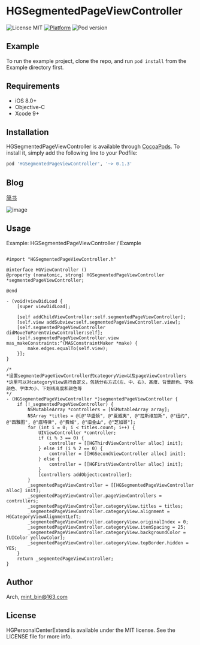 # HGSegmentedPageViewController

![License MIT](https://img.shields.io/dub/l/vibe-d.svg) 
[![Platform](https://img.shields.io/cocoapods/p/HGSegmentedPageViewController.svg?style=flat)](http://cocoapods.org/pods/HGSegmentedPageViewController)
![Pod version](http://img.shields.io/cocoapods/v/HGSegmentedPageViewController.svg?style=flat)

## Example

To run the example project, clone the repo, and run `pod install` from the Example directory first.

## Requirements

- iOS 8.0+ 
- Objective-C
- Xcode 9+

## Installation

HGSegmentedPageViewController is available through [CocoaPods](https://cocoapods.org). To install
it, simply add the following line to your Podfile:

```ruby
pod 'HGSegmentedPageViewController', '~> 0.1.3'
```

## Blog
[简书](https://www.jianshu.com/u/f245583cc4d8)  

![image](https://github.com/ArchLL/HGSegmentedPageViewController/blob/master/show.gif)  

## Usage
Example: HGSegmentedPageViewController / Example

```Objc

#import "HGSegmentedPageViewController.h"

@interface HGViewController ()
@property (nonatomic, strong) HGSegmentedPageViewController *segmentedPageViewController;

@end

- (void)viewDidLoad {
    [super viewDidLoad];
  
    [self addChildViewController:self.segmentedPageViewController];
    [self.view addSubview:self.segmentedPageViewController.view];
    [self.segmentedPageViewController didMoveToParentViewController:self];
    [self.segmentedPageViewController.view mas_makeConstraints:^(MASConstraintMaker *make) {
        make.edges.equalTo(self.view);
    }];
}

/*
*设置segmentedPageViewController的categoryView以及pageViewControllers
*这里可以对categoryView进行自定义，包括分布方式(左、中、右)、高度、背景颜色、字体颜色、字体大小、下划线高度和颜色等
*/
- (HGSegmentedPageViewController *)segmentedPageViewController {
    if (!_segmentedPageViewController) {
        NSMutableArray *controllers = [NSMutableArray array];
        NSArray *titles = @[@"华盛顿", @"夏威夷", @"拉斯维加斯", @"纽约", @"西雅图", @"底特律", @"费城", @"旧金山", @"芝加哥"];
        for (int i = 0; i < titles.count; i++) {
            UIViewController *controller;
            if (i % 3 == 0) {
                controller = [[HGThirdViewController alloc] init];
            } else if (i % 2 == 0) {
                controller = [[HGSecondViewController alloc] init];
            } else {
                controller = [[HGFirstViewController alloc] init];
            }
            [controllers addObject:controller];
        }
        _segmentedPageViewController = [[HGSegmentedPageViewController alloc] init];
        _segmentedPageViewController.pageViewControllers = controllers;
        _segmentedPageViewController.categoryView.titles = titles;
        _segmentedPageViewController.categoryView.alignment = HGCategoryViewAlignmentLeft;
        _segmentedPageViewController.categoryView.originalIndex = 0;
        _segmentedPageViewController.categoryView.itemSpacing = 25;
        _segmentedPageViewController.categoryView.backgroundColor = [UIColor yellowColor];
        _segmentedPageViewController.categoryView.topBorder.hidden = YES;
    }
    return _segmentedPageViewController;
}

```

## Author

Arch, mint_bin@163.com

## License

HGPersonalCenterExtend is available under the MIT license. See the LICENSE file for more info.


